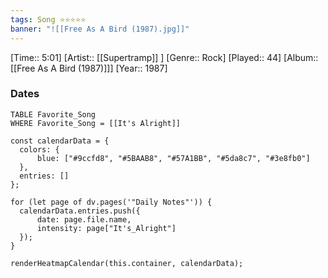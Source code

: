 ```yaml
---
tags: Song ⭐⭐⭐⭐⭐ 
banner: "![[Free As A Bird (1987).jpg]]"
---
```

[Time:: 5:01]
[Artist:: [[Supertramp]] ]
[Genre:: Rock]
[Played:: 44]
[Album:: [[Free As A Bird (1987)]]]
[Year:: 1987]
### Dates
````dataview
TABLE Favorite_Song
WHERE Favorite_Song = [[It's Alright]]
````

  ```dataviewjs
const calendarData = { 
	colors: { 
		blue: ["#9ccfd8", "#5BAAB8", "#57A1BB", "#5da8c7", "#3e8fb0"] 
	}, 
	entries: [] 
}; 

for (let page of dv.pages('"Daily Notes"')) { 
	calendarData.entries.push({ 
		date: page.file.name, 
		intensity: page["It's_Alright"]
	}); 
} 

renderHeatmapCalendar(this.container, calendarData);
```
